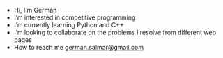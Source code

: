 - Hi, I’m Germán
- I’m interested in competitive programming
- I’m currently learning Python and C++
- I’m looking to collaborate on the problems I resolve from different web pages
- How to reach me german.salmar@gmail.com

